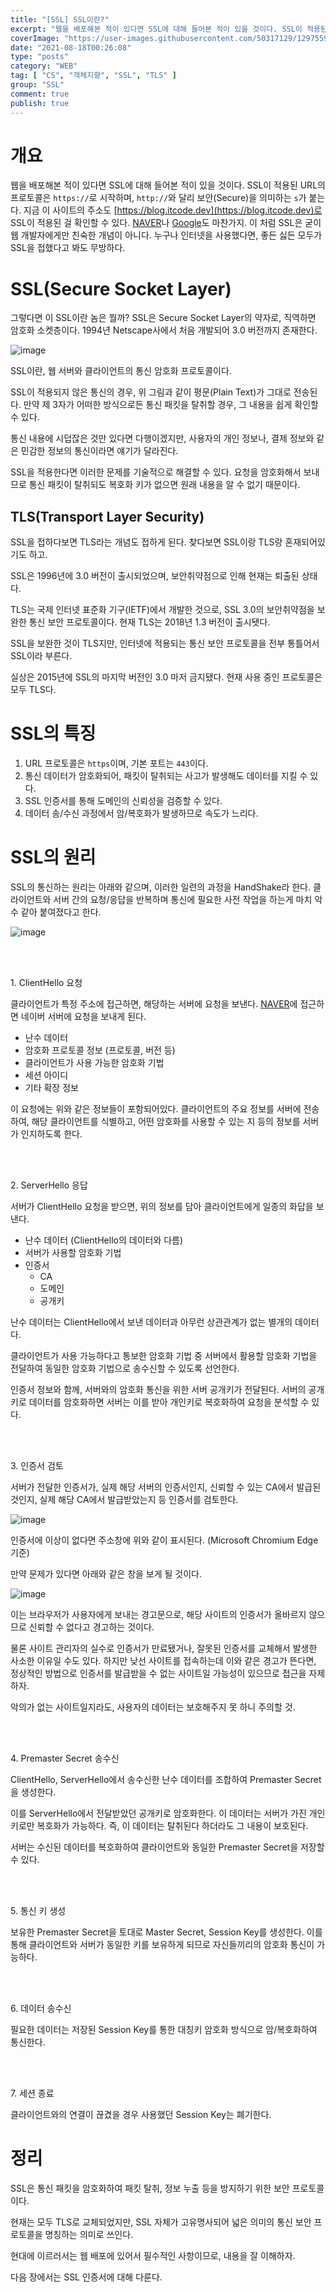 ```yaml
---
title: "[SSL] SSL이란?"
excerpt: "웹을 배포해본 적이 있다면 SSL에 대해 들어본 적이 있을 것이다. SSL이 적용된 URL의 프로토콜은 https://로 시작하며, http://와 달리 보안(Secure)을 의미하는 s가 붙는다. 지금 이 사이트의 주소도 https://blog.itcode.dev로 SSL이 적용된 걸 확인할 수 있다. NAVER나 Google도 마찬가지. 이 처럼 SSL은 굳이 웹 개발자에게만 친숙한 개념이 아니다. 누구나 인터넷을 사용했다면, 좋든 싫든 모두가 SSL을 접했다고 봐도 무방하다."
coverImage: "https://user-images.githubusercontent.com/50317129/129755999-c5d6c474-d5c0-442a-b7c5-37b3cdf703a9.png"
date: "2021-08-18T00:26:08"
type: "posts"
category: "WEB"
tag: [ "CS", "객체지향", "SSL", "TLS" ]
group: "SSL"
comment: true
publish: true
---
```


# 개요

웹을 배포해본 적이 있다면 <span class="pink-600">SSL</span>에 대해 들어본 적이 있을 것이다. SSL이 적용된 URL의 프로토콜은 `https://`로 시작하며, `http://`와 달리 <span class="blue-400">보안(Secure)</span>을 의미하는 `s`가 붙는다. 지금 이 사이트의 주소도 [https://blog.itcode.dev](https://blog.itcode.dev)로 SSL이 적용된 걸 확인할 수 있다. [NAVER](https://naver.com)나 [Google](https://google.com)도 마찬가지. 이 처럼 SSL은 굳이 웹 개발자에게만 친숙한 개념이 아니다. 누구나 인터넷을 사용했다면, 좋든 싫든 모두가 SSL을 접했다고 봐도 무방하다.

# SSL(Secure Socket Layer)

그렇다면 이 <span class="pink-600">SSL</span>이란 놈은 뭘까? SSL은 Secure Socket Layer의 약자로, 직역하면 암호화 소켓층이다. 1994년 Netscape사에서 처음 개발되어 3.0 버전까지 존재한다.

![image](https://user-images.githubusercontent.com/50317129/129691442-090810ed-30c5-4245-aa9d-9dd785f621a6.png)

SSL이란, <span class="amber-400">웹 서버와 클라이언트의 통신 암호화 프로토콜</span>이다.

SSL이 적용되지 않은 통신의 경우, 위 그림과 같이 평문(Plain Text)가 그대로 전송된다. 만약 제 3자가 어떠한 방식으로든 통신 패킷을 탈취할 경우, 그 내용을 쉽게 확인할 수 있다.

통신 내용에 시덥잖은 것만 있다면 다행이겠지만, 사용자의 개인 정보나, 결제 정보와 같은 민감한 정보의 통신이라면 얘기가 달라진다.

SSL을 적용한다면 이러한 문제를 기술적으로 해결할 수 있다. 요청을 암호화해서 보내므로 통신 패킷이 탈취되도 복호화 키가 없으면 원래 내용을 알 수 없기 때문이다.

## TLS(Transport Layer Security)

SSL을 접하다보면 <span class="pink-600">TLS</span>라는 개념도 접하게 된다. 찾다보면 SSL이랑 TLS랑 혼재되어있기도 하고.

SSL은 1996년에 3.0 버전이 출시되었으며, 보안취약점으로 인해 현재는 퇴출된 상태다.

TLS는 국제 인터넷 표준화 기구(IETF)에서 개발한 것으로, SSL 3.0의 보안취약점을 보완한 통신 보안 프로토콜이다. 현재 TLS는 2018년 1.3 버전이 출시됏다.

SSL을 보완한 것이 TLS지만, 인터넷에 적용되는 통신 보안 프로토콜을 전부 통틀어서 SSL이라 부른다.

실상은 2015년에 SSL의 마지막 버전인 3.0 마저 금지됐다. 현재 사용 중인 프로토콜은 모두 TLS다.

# SSL의 특징

1. URL 프로토콜은 `https`이며, 기본 포트는 `443`이다.
2. 통신 데이터가 암호화되어, 패킷이 탈취되는 사고가 발생해도 데이터를 지킬 수 있다.
3. SSL 인증서를 통해 도메인의 신뢰성을 검증할 수 있다.
4. 데이터 송/수신 과정에서 암/복호화가 발생하므로 속도가 느리다.

# SSL의 원리

SSL의 통신하는 원리는 아래와 같으며, 이러한 일련의 과정을 HandShake라 한다. 클라이언트와 서버 간의 요청/응답을 반복하며 통신에 필요한 사전 작업을 하는게 마치 악수 같아 붙여졌다고 한다.

![image](https://user-images.githubusercontent.com/50317129/129752108-1423e7cf-3c4c-4e4c-a77a-7a76d208d7f8.png)

<br />
<br />

<p class="large amber-600">1. ClientHello 요청</p>

클라이언트가 특정 주소에 접근하면, 해당하는 서버에 요청을 보낸다. [NAVER](https://naver.com)에 접근하면 네이버 서버에 요청을 보내게 된다.

* 난수 데이터
* 암호화 프로토콜 정보 (프로토콜, 버전 등)
* 클라이언트가 사용 가능한 암호화 기법
* 세션 아이디
* 기타 확장 정보

이 요청에는 위와 같은 정보들이 포함되어있다. 클라이언트의 주요 정보를 서버에 전송하여, 해당 클라이언트를 식별하고, 어떤 암호화를 사용할 수 있는 지 등의 정보를 서버가 인지하도록 한다.

<br />
<br />

<p class="large amber-600">2. ServerHello 응답</p>

서버가 ClientHello 요청을 받으면, 위의 정보를 담아 클라이언트에게 일종의 화답을 보낸다.

* 난수 데이터 (ClientHello의 데이터와 다름)
* 서버가 사용할 암호화 기법
* 인증서
  * CA
  * 도메인
  * 공개키

난수 데이터는 ClientHello에서 보낸 데이터과 아무런 상관관계가 없는 별개의 데이터다.

클라이언트가 사용 가능하다고 통보한 암호화 기법 중 서버에서 활용할 암호화 기법을 전달하여 동일한 암호화 기법으로 송수신할 수 있도록 선언한다.

인증서 정보와 함께, 서버와의 암호화 통신을 위한 서버 공개키가 전달된다. 서버의 공개키로 데이터를 암호화하면 서버는 이를 받아 개인키로 복호화하여 요청을 분석할 수 있다.

<br />
<br />

<p class="large amber-600">3. 인증서 검토</p>

서버가 전달한 인증서가, 실제 해당 서버의 인증서인지, 신뢰할 수 있는 CA에서 발급된 것인지, 실제 해당 CA에서 발급받았는지 등 인증서를 검토한다.

![image](https://user-images.githubusercontent.com/50317129/129752361-4831de06-e99b-4f0c-9862-fe1f8ab5642a.png)

인증서에 이상이 없다면 주소창에 위와 같이 표시된다. (Microsoft Chromium Edge 기준)

만약 문제가 있다면 아래와 같은 창을 보게 될 것이다.

![image](https://user-images.githubusercontent.com/50317129/129752602-f9967221-3b82-487f-91c4-7fefc1cf3e94.png)

이는 브라우저가 사용자에게 보내는 경고문으로, 해당 사이트의 인증서가 올바르지 않으므로 신뢰할 수 없다고 경고하는 것이다.

물론 사이트 관리자의 실수로 인증서가 만료됐거나, 잘못된 인증서를 교체해서 발생한 사소한 이유일 수도 있다. 하지만 낮선 사이트를 접속하는데 이와 같은 경고가 뜬다면, 정상적인 방법으로 인증서를 발급받을 수 없는 사이트일 가능성이 있으므로 접근을 자제하자.

악의가 없는 사이트일지라도, 사용자의 데이터는 보호해주지 못 하니 주의할 것.

<br />
<br />

<p class="large amber-600">4. Premaster Secret 송수신</p>

ClientHello, ServerHello에서 송수신한 난수 데이터를 조합하여 Premaster Secret을 생성한다.

이를 ServerHello에서 전달받았던 공개키로 암호화한다. 이 데이터는 서버가 가진 개인키로만 복호화가 가능하다. 즉, 이 데이터는 탈취된다 하더라도 그 내용이 보호된다.

서버는 수신된 데이터를 복호화하여 클라이언트와 동일한 Premaster Secret을 저장할 수 있다.

<br />
<br />

<p class="large amber-600">5. 통신 키 생성</p>

보유한 Premaster Secret을 토대로 Master Secret, Session Key를 생성한다. 이를 통해 클라이언트와 서버가 동일한 키를 보유하게 되므로 자신들끼리의 암호화 통신이 가능하다.

<br />
<br />

<p class="large amber-600">6. 데이터 송수신</p>

필요한 데이터는 저장된 Session Key를 통한 대칭키 암호화 방식으로 암/복호화하여 통신한다.

<br />
<br />

<p class="large amber-600">7. 세션 종료</p>

클라이언트와의 연결이 끊겼을 경우 사용했던 Session Key는 폐기한다.

# 정리

SSL은 통신 패킷을 암호화하여 패킷 탈취, 정보 누출 등을 방지하기 위한 보안 프로토콜이다.

현재는 모두 TLS로 교체되었지만, SSL 자체가 고유명사되어 넓은 의미의 통신 보안 프로토콜을 명칭하는 의미로 쓰인다.

현대에 이르러서는 웹 배포에 있어서 필수적인 사항이므로, 내용을 잘 이해하자.

다음 장에서는 SSL 인증서에 대해 다룬다.